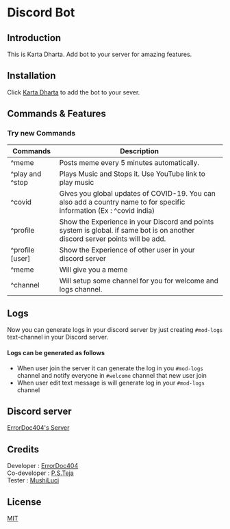 # Discord Bot
## Introduction

This is Karta Dharta. Add bot to your server for amazing features.

## Installation

Click [Karta Dharta](https://bit.ly/2FuRGXG) to add the bot to your sever.

## Commands & Features

### Try new Commands

| Commands  | Description |
| ------------- | ------------- |
| ^meme  | Posts meme every 5 minutes automatically.  |
| ^play and ^stop  | Plays Music and Stops it. Use YouTube link to play music |
| ^covid  |Gives you global updates of COVID-19. You can also add a country name to for specific information (Ex : ^covid india)  |
| ^profile  | Show the Experience in your Discord and points system is global. if same bot is on another discord server points will be add. |
| ^profile [user]  | Show the Experience of other user in your discord server |
| ^meme  | Will give you a meme |
| ^channel  | Will setup some channel for you for welcome and logs channel. |

## Logs

Now you can generate logs in your discord server by just creating `#mod-logs` text-channel in your Discord server.

#### Logs can be generated as follows
* When user join the server it can generate the log in you `#mod-logs` channel and notify everyone in `#welcome` channel that new user join
* When user edit text message is will generate log in your `#mod-logs` channel

## Discord server

[ErrorDoc404's Server](https://discord.gg/YDMzQGE)

## Credits
Developer : [ErrorDoc404](https://github.com/ErrorDoc404)\
Co-developer : [P.S.Teja](https://github.com/TEJAPS)\
Tester : [MushiLuci](https://github.com/MushiLuci)

## License
[MIT](https://choosealicense.com/licenses/mit/)
